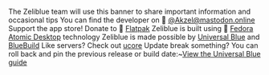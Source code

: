 The Zeliblue team will use this banner to share important information and occasional tips
You can find the developer on 󰫑 [@Akzel@mastodon.online](https://mastodon.online/@Akzel)
Support the app store! Donate to  [Flatpak](https://opencollective.com/flatpak)
Zeliblue is built using 󰣛 [Fedora Atomic Desktop](https://fedoraproject.org/atomic-desktops/) technology
Zeliblue is made possible by [Universal Blue](https://universal-blue.org) and [BlueBuild](https://blue-build.org)
Like servers? Check out [ucore](https://github.com/ublue-os/ucore)
Update break something? You can roll back and pin the previous release or build date:~[View the Universal Blue guide](https://universal-blue.discourse.group/docs?topic=513)